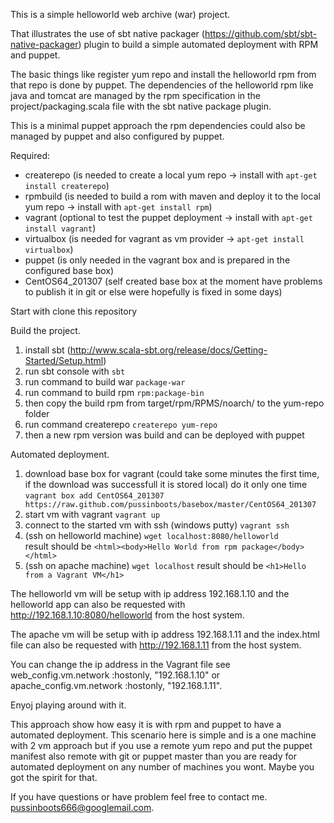 This is a simple helloworld web archive (war) project.

That illustrates the use of sbt native packager (https://github.com/sbt/sbt-native-packager) 
plugin to build a simple automated deployment with RPM and puppet.

The basic things like register yum repo and install the helloworld rpm
from that repo is done by puppet. The dependencies of the helloworld rpm
like java and tomcat are managed by the rpm specification in the project/packaging.scala
file with the sbt native package plugin. 

This is a minimal puppet approach the rpm dependencies could also be managed
by puppet and also configured by puppet.

Required:
 - createrepo (is needed to create a local yum repo -> install with `apt-get install createrepo`)
 - rpmbuild (is needed to build a rom with maven and deploy it to the local yum repo -> install with `apt-get install rpm`)
 - vagrant (optional to test the puppet deployment -> install with `apt-get install vagrant`)
 - virtualbox (is needed for vagrant as vm provider -> `apt-get install virtualbox`) 
 - puppet (is only needed in the vagrant box and is prepared in the configured base box)
 - CentOS64_201307 (self created base box at the moment have problems to publish it in git or else were hopefully is fixed in some days)

Start with clone this repository

Build the project.

1) install sbt (http://www.scala-sbt.org/release/docs/Getting-Started/Setup.html) <br />
2) run sbt console with
   `sbt` <br />
3) run command to build war
   `package-war` <br />
4) run command to build rpm
   `rpm:package-bin` <br />
5) then copy the build rpm from target/rpm/RPMS/noarch/ to the yum-repo folder <br />
6) run command createrepo
   `createrepo yum-repo` <br />
7) then a new rpm version was build and can be deployed with puppet <br />

Automated deployment.

1) download base box for vagrant (could take some minutes the first time, if the download was 
   successfull it is stored local) do it only one time
   `vagrant box add CentOS64_201307 https://raw.github.com/pussinboots/basebox/master/CentOS64_201307` <br />
2) start vm with vagrant 
   `vagrant up` <br />
3) connect to the started vm with ssh (windows putty)
   `vagrant ssh` <br />
4) (ssh on helloworld machine)
   `wget localhost:8080/helloworld` <br />
   result should be
   `<html><body>Hello World from rpm package</body></html>` <br />
5) (ssh on apache machine)
   `wget localhost`
   result should be
   `<h1>Hello from a Vagrant VM</h1>` <br />
   

The helloworld vm will be setup with ip address 192.168.1.10 and the helloworld app can also be
requested with http://192.168.1.10:8080/helloworld from the host system.

The apache vm will be setup with ip address 192.168.1.11 and the index.html file can also be
requested with http://192.168.1.11 from the host system.

You can change the ip address in the Vagrant file see web_config.vm.network :hostonly, "192.168.1.10" or
apache_config.vm.network :hostonly, "192.168.1.11".

Enyoj playing around with it.

This approach show how easy it is with rpm and puppet to have a automated deployment. This scenario
here is simple and is a one machine with 2 vm approach but if you use a remote yum repo and put the
puppet manifest also remote with git or puppet master than you are ready for automated deployment on 
any number of machines you wont. Maybe you got the spirit for that.

If you have questions or have problem feel free to contact me.
pussinboots666@googlemail.com.


